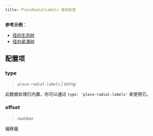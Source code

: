 ```yaml
---
title: PlaceRadialLabels 径向标签
---
```


**参考示例**：

- [径向生态树](/examples/scene-case/tree-graph/#radial-dendrogram)
- [径向紧凑树](/examples/scene-case/tree-graph/#radial-compact-tree)

## 配置项

### type

> _`place-radial-labels` \| string_

此数据处理已内置，你可以通过 `type: 'place-radial-labels'` 来使用它。

### offset

> _number_

偏移量
